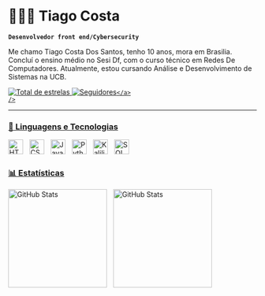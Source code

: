 # 🧑🏻‍💻 Tiago Costa 

**`Desenvolvedor front end/Cybersecurity`**

Me chamo Tiago Costa Dos Santos, tenho 10 anos, mora em Brasilia. Concluí o ensino médio no Sesi Df, com o curso técnico em Redes De Computadores. Atualmente, estou cursando Análise e Desenvolvimento de Sistemas na UCB.

<p>    <a href="https://github.com/tiago-costacs
?tab=repositories&sort=stargazers">
        <img 
            alt="Total de estrelas" 
            title="Total de estrelas GitHub" 
            src="https://custom-icon-badges.demolab.com/github/stars/tiago-costacs?color=55960c&style=for-the-badge&labelColor=488207&logo=star&label=estrelas"
        />
    </a>
    <a href="https://github.com/tiago-costacs?tab=followers">
        <img 
            alt="Seguidores" 
            title="Me siga no GitHub" 
            src="https://custom-icon-badges.demolab.com/github/followers/tiago-costacs?color=236ad3&labelColor=1155ba&style=for-the-badge&logo=github&label=Seguidores&logoColor=white"
        
    </a>
    />


</p>

---

### 🤖 Linguagens e Tecnologias

<img 
    align="left" 
    alt="HTML"
    title="HTML" 
    width="30px" 
    style="padding-right: 10px;" 
    src="https://cdn.jsdelivr.net/gh/devicons/devicon@latest/icons/html5/html5-original.svg" 
/>
<img 
    align="left" 
    alt="CSS" 
    title="CSS"
    width="30px" 
    style="padding-right: 10px;" 
    src="https://cdn.jsdelivr.net/gh/devicons/devicon@latest/icons/css3/css3-original.svg" 
/>
<img 
    align="left" 
    alt="JavaScript" 
    title="JavaScript"
    width="30px" 
    style="padding-right: 10px;" 
    src="https://cdn.jsdelivr.net/gh/devicons/devicon@latest/icons/javascript/javascript-original.svg" 
/>


<img 
    align="left" 
    alt="Python" 
    title="Python"
    width="30px" 
    style="padding-right: 10px;" 
    src="https://cdn.jsdelivr.net/gh/devicons/devicon@latest/icons/python/python-original.svg" 
/>

<img 
align="left" 
    alt="Kalilinux" 
    title="Kali linux"
    width="30px" 
    style="padding-right: 10px;" 
     src="https://cdn.jsdelivr.net/gh/devicons/devicon@latest/icons/kalilinux/kalilinux-original-wordmark.svg" />


<img 
align="left" 
    alt="SQL" 
    title="SQL"
    width="30px" 
    style="padding-right: 10px;" 
    src="https://cdn.jsdelivr.net/gh/devicons/devicon@latest/icons/azuresqldatabase/azuresqldatabase-original.svg" />


<br/>
<br/>

### 📊 Estatísticas

<p>
  <img 
    align="left" 
    alt="GitHub Stats" 
    height="200" 
    style="padding-right: 10px;" 
    src="https://github-readme-stats.vercel.app/api?username=tiago-costacs&show_icons=true&theme=tokyonight&include_all_commits=true&locale=pt-br" 
  />

<img 
      align="left" 
      alt="GitHub Stats" 
      height="200" 
      src="https://github-readme-stats.vercel.app/api/top-langs/?username=tiago-costacs&theme=tokyonight&layout=compact&custom_title=Tecnologias&langs_count=9" 
  />

</p>
